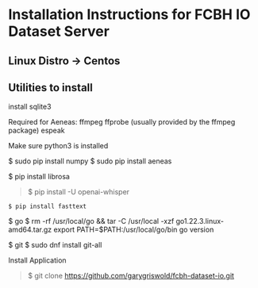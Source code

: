 # Installation Instructions for FCBH IO Dataset Server

## Linux Distro -> Centos

## Utilities to install

install sqlite3

Required for Aeneas:
ffmpeg 
ffprobe (usually provided by the ffmpeg package)
espeak 

Make sure python3 is installed

$ sudo pip install numpy
$ sudo pip install aeneas

$ pip install librosa

> $ pip install -U openai-whisper

`$ pip install fasttext`

$ go
$ rm -rf /usr/local/go && tar -C /usr/local -xzf go1.22.3.linux-amd64.tar.gz
export PATH=$PATH:/usr/local/go/bin
go version

$ git
$ sudo dnf install git-all

Install Application
> $ git clone https://github.com/garygriswold/fcbh-dataset-io.git
